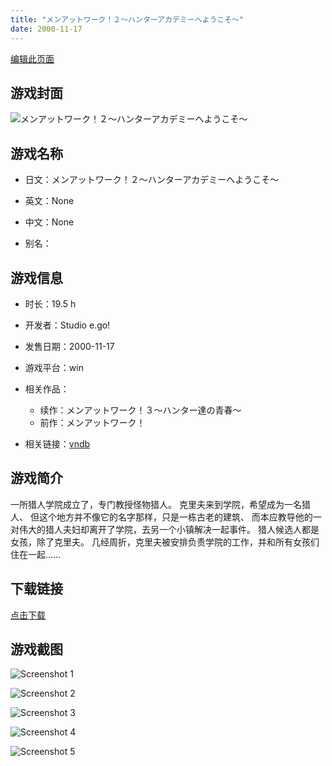 ```yaml
---
title: "メンアットワーク！２～ハンターアカデミーへようこそ～"
date: 2000-11-17
---
```

[编辑此页面](https://github.com/ACG-3/ADV3-source/blob/main/source/_posts/%E3%83%A1%E3%83%B3%E3%82%A2%E3%83%83%E3%83%88%E3%83%AF%E3%83%BC%E3%82%AF%EF%BC%81%EF%BC%92%EF%BD%9E%E3%83%8F%E3%83%B3%E3%82%BF%E3%83%BC%E3%82%A2%E3%82%AB%E3%83%87%E3%83%9F%E3%83%BC%E3%81%B8%E3%82%88%E3%81%86%E3%81%93%E3%81%9D%EF%BD%9E.md)

## 游戏封面

![メンアットワーク！２～ハンターアカデミーへようこそ～](https%3A//pan.timero.xyz/onedrive/img_lib_001/%E3%83%A1%E3%83%B3%E3%82%A2%E3%83%83%E3%83%88%E3%83%AF%E3%83%BC%E3%82%AF%EF%BC%81%EF%BC%92%EF%BD%9E%E3%83%8F%E3%83%B3%E3%82%BF%E3%83%BC%E3%82%A2%E3%82%AB%E3%83%87%E3%83%9F%E3%83%BC%E3%81%B8%E3%82%88%E3%81%86%E3%81%93%E3%81%9D%EF%BD%9E_cover.avif)


## 游戏名称

- 日文：メンアットワーク！２～ハンターアカデミーへようこそ～
- 英文：None
- 中文：None

- 别名：


## 游戏信息

- 时长：19.5 h
- 开发者：Studio e.go!
- 发售日期：2000-11-17
- 游戏平台：win
- 相关作品：
   - 续作：メンアットワーク！３～ハンター達の青春～
   - 前作：メンアットワーク！

- 相关链接：[vndb](https://vndb.org/v278)


## 游戏简介

一所猎人学院成立了，专门教授怪物猎人。
克里夫来到学院，希望成为一名猎人、
但这个地方并不像它的名字那样，只是一栋古老的建筑、
而本应教导他的一对伟大的猎人夫妇却离开了学院，去另一个小镇解决一起事件。
猎人候选人都是女孩，除了克里夫。
几经周折，克里夫被安排负责学院的工作，并和所有女孩们住在一起......




## 下载链接

[点击下载](https://pan.timero.xyz/onedrive/adv_lib_001/%E3%83%A1%E3%83%B3%E3%82%A2%E3%83%83%E3%83%88%E3%83%AF%E3%83%BC%E3%82%AF%EF%BC%81%EF%BC%92%EF%BD%9E%E3%83%8F%E3%83%B3%E3%82%BF%E3%83%BC%E3%82%A2%E3%82%AB%E3%83%87%E3%83%9F%E3%83%BC%E3%81%B8%E3%82%88%E3%81%86%E3%81%93%E3%81%9D%EF%BD%9E)


## 游戏截图


![Screenshot 1](https%3A//pan.timero.xyz/onedrive/img_lib_001/%E3%83%A1%E3%83%B3%E3%82%A2%E3%83%83%E3%83%88%E3%83%AF%E3%83%BC%E3%82%AF%EF%BC%81%EF%BC%92%EF%BD%9E%E3%83%8F%E3%83%B3%E3%82%BF%E3%83%BC%E3%82%A2%E3%82%AB%E3%83%87%E3%83%9F%E3%83%BC%E3%81%B8%E3%82%88%E3%81%86%E3%81%93%E3%81%9D%EF%BD%9E_Screenshot_1.avif)

![Screenshot 2](https%3A//pan.timero.xyz/onedrive/img_lib_001/%E3%83%A1%E3%83%B3%E3%82%A2%E3%83%83%E3%83%88%E3%83%AF%E3%83%BC%E3%82%AF%EF%BC%81%EF%BC%92%EF%BD%9E%E3%83%8F%E3%83%B3%E3%82%BF%E3%83%BC%E3%82%A2%E3%82%AB%E3%83%87%E3%83%9F%E3%83%BC%E3%81%B8%E3%82%88%E3%81%86%E3%81%93%E3%81%9D%EF%BD%9E_Screenshot_2.avif)

![Screenshot 3](https%3A//pan.timero.xyz/onedrive/img_lib_001/%E3%83%A1%E3%83%B3%E3%82%A2%E3%83%83%E3%83%88%E3%83%AF%E3%83%BC%E3%82%AF%EF%BC%81%EF%BC%92%EF%BD%9E%E3%83%8F%E3%83%B3%E3%82%BF%E3%83%BC%E3%82%A2%E3%82%AB%E3%83%87%E3%83%9F%E3%83%BC%E3%81%B8%E3%82%88%E3%81%86%E3%81%93%E3%81%9D%EF%BD%9E_Screenshot_3.avif)

![Screenshot 4](https%3A//pan.timero.xyz/onedrive/img_lib_001/%E3%83%A1%E3%83%B3%E3%82%A2%E3%83%83%E3%83%88%E3%83%AF%E3%83%BC%E3%82%AF%EF%BC%81%EF%BC%92%EF%BD%9E%E3%83%8F%E3%83%B3%E3%82%BF%E3%83%BC%E3%82%A2%E3%82%AB%E3%83%87%E3%83%9F%E3%83%BC%E3%81%B8%E3%82%88%E3%81%86%E3%81%93%E3%81%9D%EF%BD%9E_Screenshot_4.avif)

![Screenshot 5](https%3A//pan.timero.xyz/onedrive/img_lib_001/%E3%83%A1%E3%83%B3%E3%82%A2%E3%83%83%E3%83%88%E3%83%AF%E3%83%BC%E3%82%AF%EF%BC%81%EF%BC%92%EF%BD%9E%E3%83%8F%E3%83%B3%E3%82%BF%E3%83%BC%E3%82%A2%E3%82%AB%E3%83%87%E3%83%9F%E3%83%BC%E3%81%B8%E3%82%88%E3%81%86%E3%81%93%E3%81%9D%EF%BD%9E_Screenshot_5.avif)


